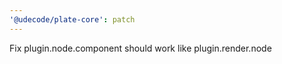 ```yaml
---
'@udecode/plate-core': patch
---
```


Fix plugin.node.component should work like plugin.render.node
